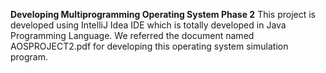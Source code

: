 **Developing Multiprogramming Operating System Phase 2**
This project is developed using IntelliJ Idea IDE which is totally developed in Java Programming Language. 
We referred the document named AOSPROJECT2.pdf for developing this operating system simulation program. 

